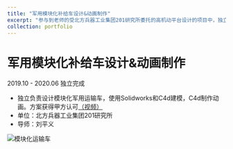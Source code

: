 ```yaml
---
title: "军用模块化补给车设计&动画制作"
excerpt: "参与到老师的受北方兵器工业集团201研究所委托的高机动平台设计的项目中，独立负责设计模块化的军用运输车，使用solidworks 和c4d建模，c4d制作动画。方案获得甲方认可。<br/><img src='https://cdn.jsdelivr.net/gh/george-wyy/MyPic/202305222251987.png'>"
collection: portfolio
---
```

# **军用模块化补给车设计&动画制作**

2019.10 - 2020.06 独立完成

- 独立负责设计模块化军用运输车，使用Solidworks和C4d建模，C4d制作动画。方案获得甲方认可[（视频）](https://pan.baidu.com/s/17w12vb1j8-7dBCkVp3albw?pwd=daqq)
- 单位：北方兵器工业集团201研究所
- 导师：刘平义

 ![模块化运输车](https://cdn.jsdelivr.net/gh/george-wyy/MyPic/202305222251987.png)